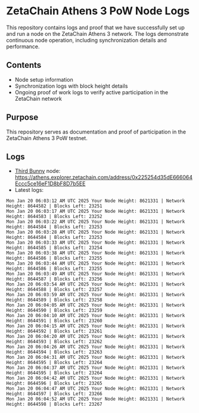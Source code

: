 # ZetaChain Athens 3 PoW Node Logs
This repository contains logs and proof that we have successfully set up and run a node on the ZetaChain Athens 3 network. The logs demonstrate continuous node operation, including synchronization details and performance.

## Contents
- Node setup information
- Synchronization logs with block height details
- Ongoing proof of work logs to verify active participation in the ZetaChain network

## Purpose
This repository serves as documentation and proof of participation in the ZetaChain Athens 3 PoW testnet.

## Logs

- [Third Bunny](https://thirdbunny.xyz/) node: https://athens.explorer.zetachain.com/address/0x225254d35dE666064Eccc5ce16eF1D8bF8D7b5EE
- Latest logs:
```
Mon Jan 20 06:03:12 AM UTC 2025 Your Node Height: 8621331 | Network Height: 8644582 | Blocks Left: 23251
Mon Jan 20 06:03:17 AM UTC 2025 Your Node Height: 8621331 | Network Height: 8644583 | Blocks Left: 23252
Mon Jan 20 06:03:22 AM UTC 2025 Your Node Height: 8621331 | Network Height: 8644584 | Blocks Left: 23253
Mon Jan 20 06:03:28 AM UTC 2025 Your Node Height: 8621331 | Network Height: 8644584 | Blocks Left: 23253
Mon Jan 20 06:03:33 AM UTC 2025 Your Node Height: 8621331 | Network Height: 8644585 | Blocks Left: 23254
Mon Jan 20 06:03:38 AM UTC 2025 Your Node Height: 8621331 | Network Height: 8644586 | Blocks Left: 23255
Mon Jan 20 06:03:44 AM UTC 2025 Your Node Height: 8621331 | Network Height: 8644586 | Blocks Left: 23255
Mon Jan 20 06:03:49 AM UTC 2025 Your Node Height: 8621331 | Network Height: 8644587 | Blocks Left: 23256
Mon Jan 20 06:03:54 AM UTC 2025 Your Node Height: 8621331 | Network Height: 8644588 | Blocks Left: 23257
Mon Jan 20 06:03:59 AM UTC 2025 Your Node Height: 8621331 | Network Height: 8644589 | Blocks Left: 23258
Mon Jan 20 06:04:05 AM UTC 2025 Your Node Height: 8621331 | Network Height: 8644590 | Blocks Left: 23259
Mon Jan 20 06:04:10 AM UTC 2025 Your Node Height: 8621331 | Network Height: 8644591 | Blocks Left: 23260
Mon Jan 20 06:04:15 AM UTC 2025 Your Node Height: 8621331 | Network Height: 8644592 | Blocks Left: 23261
Mon Jan 20 06:04:20 AM UTC 2025 Your Node Height: 8621331 | Network Height: 8644593 | Blocks Left: 23262
Mon Jan 20 06:04:26 AM UTC 2025 Your Node Height: 8621331 | Network Height: 8644594 | Blocks Left: 23263
Mon Jan 20 06:04:31 AM UTC 2025 Your Node Height: 8621331 | Network Height: 8644595 | Blocks Left: 23264
Mon Jan 20 06:04:37 AM UTC 2025 Your Node Height: 8621331 | Network Height: 8644595 | Blocks Left: 23264
Mon Jan 20 06:04:42 AM UTC 2025 Your Node Height: 8621331 | Network Height: 8644596 | Blocks Left: 23265
Mon Jan 20 06:04:47 AM UTC 2025 Your Node Height: 8621331 | Network Height: 8644597 | Blocks Left: 23266
Mon Jan 20 06:04:52 AM UTC 2025 Your Node Height: 8621331 | Network Height: 8644598 | Blocks Left: 23267
```
